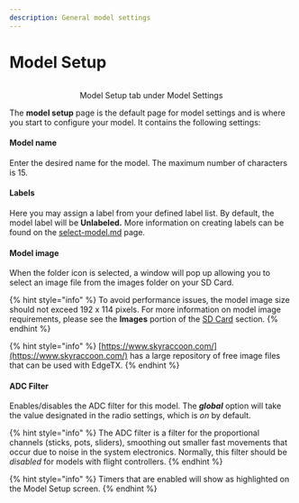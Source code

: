 ```yaml
---
description: General model settings
---
```


# Model Setup

<div align="center">

<figure><img src="/.gitbook/assets/modelsetup.png" alt=""><figcaption><p>Model Setup tab under Model Settings</p></figcaption></figure>

</div>

The **model setup** page is the default page for model settings and is where you start to configure your model. It contains the following settings:

#### Model name

Enter the desired name for the model. The maximum number of characters is 15.

#### Labels

Here you may assign a label from your defined label list.  By default, the model label will be **Unlabeled.** More information on creating labels can be found on the  [select-model.md](../../select-model.md "mention") page.

#### Model image

When the folder icon is selected, a window will pop up allowing you to select an image file from the images folder on your SD Card.

{% hint style="info" %}
To avoid performance issues, the model image size should not exceed 192 x 114 pixels. For more information on model image requirements, please see the **Images** portion of the [SD Card](../../radio-settings/sd-card.md) section.
{% endhint %}

{% hint style="info" %}
[https://www.skyraccoon.com/](https://www.skyraccoon.com/) has a large repository of free image files that can be used with EdgeTX.
{% endhint %}



#### ADC Filter

Enables/disables the ADC filter for this model. The _**global**_ option will take the value designated in the radio settings, which is _on_ by default.

{% hint style="info" %}
The ADC filter is a filter for the proportional channels (sticks, pots, sliders), smoothing out smaller fast movements that occur due to noise in the system electronics. Normally, this filter should be _disabled_ for models with flight controllers.
{% endhint %}

{% hint style="info" %}
Timers that are enabled will show as highlighted on the Model Setup screen.
{% endhint %}

